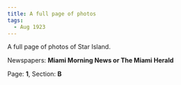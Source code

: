 ```yaml
---  
title: A full page of photos  
tags:  
  - Aug 1923  
---  
```

  
A full page of photos of Star Island.  
  
Newspapers: **Miami Morning News or The Miami Herald**  
  
Page: **1**, Section: **B** 
